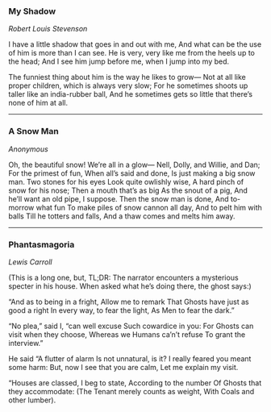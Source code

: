 ### My Shadow
*Robert Louis Stevenson*

I have a little shadow that goes in and out with me,
And what can be the use of him is more than I can see.
He is very, very like me from the heels up to the head;
And I see him jump before me, when I jump into my bed.

The funniest thing about him is the way he likes to grow—
Not at all like proper children, which is always very slow;
For he sometimes shoots up taller like an india-rubber ball,
And he sometimes gets so little that there’s none of him at all.

---

### A Snow Man
*Anonymous*

Oh, the beautiful snow!
We’re all in a glow—
Nell, Dolly, and Willie, and Dan;
For the primest of fun,
When all’s said and done,
Is just making a big snow man.
Two stones for his eyes
Look quite owlishly wise,
A hard pinch of snow for his nose;
Then a mouth that’s as big
As the snout of a pig,
And he’ll want an old pipe, I suppose.
Then the snow man is done,
And to-morrow what fun
To make piles of snow cannon all day,
And to pelt him with balls
Till he totters and falls,
And a thaw comes and melts him away.

---

### Phantasmagoria
*Lewis Carroll*

(This is a long one, but, TL;DR: The narrator encounters a mysterious specter in his house. When asked what he’s doing there, the ghost says:)

“And as to being in a fright,
Allow me to remark
That Ghosts have just as good a right
In every way, to fear the light,
As Men to fear the dark.”

“No plea,” said I, “can well excuse
Such cowardice in you:
For Ghosts can visit when they choose,
Whereas we Humans ca’n’t refuse
To grant the interview.”

He said “A flutter of alarm
Is not unnatural, is it?
I really feared you meant some harm:
But, now I see that you are calm,
Let me explain my visit.

“Houses are classed, I beg to state,
According to the number
Of Ghosts that they accommodate:
(The Tenant merely counts as weight,
With Coals and other lumber).